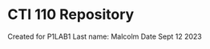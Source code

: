 
# CTI 110 Repository
Created for P1LAB1
Last name: Malcolm
Date Sept 12 2023

<!---
Mckayle456/Mckayle456 is a ✨ special ✨ repository because its `README.md` (this file) appears on your GitHub profile.
You can click the Preview link to take a look at your changes.
--->
